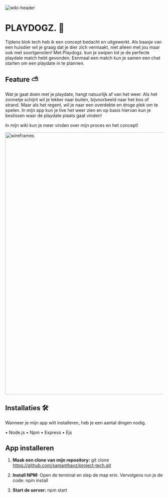 ![wiki-header](https://user-images.githubusercontent.com/94362031/158349207-2f33a036-3702-43eb-b769-9922efba6caf.png)

# PLAYDOGZ. 🐶
Tijdens blok tech heb ik een concept bedacht en uitgewerkt. Als baasje van een huisdier wil je graag dat je dier zich vermaakt, niet alleen met jou maar ook met soortgenoten! Met Playdogz. kun je swipen tot je de perfecte playdate match hebt gevonden. Eenmaal een match kun je samen een chat starten om een playdate in te plannen. 

## Feature ⛅
Wat je gaat doen met je playdate, hangt natuurlijk af van het weer. Als het zonnetje schijnt wil je lekker naar buiten, bijvoorbeeld naar het bos of strand. Maar als het regent, wil je naar een overdekte en droge plek om te spelen. In mijn app kun je live het weer zien en op basis hiervan kun je beslissen waar de playdate plaats gaat vinden! 

In mijn wiki kun je meer vinden over mijn proces en het concept!

<img width="836" alt="wireframes" src="https://user-images.githubusercontent.com/94362031/158350545-cb8c8121-fbe2-4f1a-994c-15c2acae8d61.png">

## Installaties 🛠️
Wanneer je mijn app wilt installeren, heb je een aantal dingen nodig. 

• Node.js
• Npm
• Express
• Ejs

## App installeren 
1. **Maak een clone van mijn repository:**
git clone https://github.com/samanthavz/project-tech.git

2. **Install NPM:**
Open de terminal en slep de map erin. Vervolgens run je de code: npm install

3. **Start de server:**
npm start
